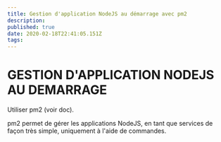 ```yaml
---
title: Gestion d'application NodeJS au démarrage avec pm2
description: 
published: true
date: 2020-02-18T22:41:05.151Z
tags: 
---
```


# GESTION D'APPLICATION NODEJS AU DEMARRAGE

Utiliser pm2 (voir doc).

pm2 permet de gérer les applications NodeJS, en tant que services de façon très simple, uniquement à l'aide de commandes.